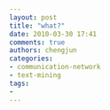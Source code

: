 ```yaml
---
layout: post
title: "what?"
date: 2010-03-30 17:41
comments: true
authors: chengjun
categories: 
- communication-network
- text-mining
tags:
- 
---
```



